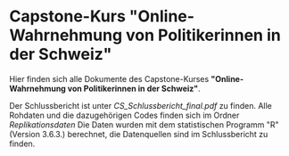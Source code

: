 # Capstone-Kurs "Online-Wahrnehmung von Politikerinnen in der Schweiz"

Hier finden sich alle Dokumente des Capstone-Kurses **"Online-Wahrnehmung von Politikerinnen in der Schweiz"**.

Der Schlussbericht ist unter _CS_Schlussbericht_final.pdf_ zu finden.
Alle Rohdaten und die dazugehörigen Codes finden sich im Ordner _Replikationsdaten_
Die Daten wurden mit dem statistischen Programm "R" (Version 3.6.3.) berechnet, die Datenquellen sind im Schlussbericht zu finden.

